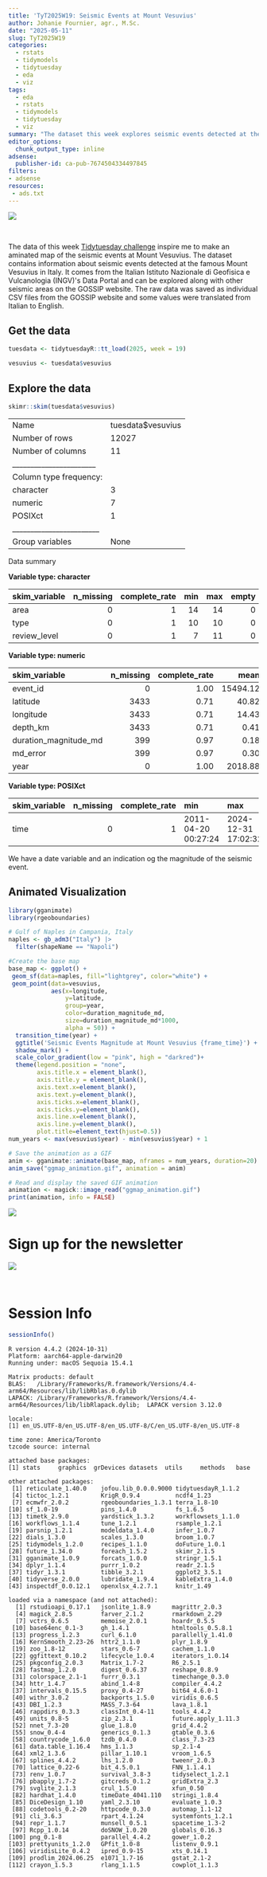 ```yaml
---
title: 'TyT2025W19: Seismic Events at Mount Vesuvius'
author: Johanie Fournier, agr., M.Sc.
date: "2025-05-11"
slug: TyT2025W19
categories:
  - rstats
  - tidymodels
  - tidytuesday
  - eda
  - viz
tags:
  - eda
  - rstats
  - tidymodels
  - tidytuesday
  - viz
summary: "The dataset this week explores seismic events detected at the famous Mount Vesuvius in Italy. It comes from the Italian Istituto Nazionale di Geofisica e Vulcanologia (INGV)'s Data Portal and can be explored along with other seismic areas on the GOSSIP website. The raw data was saved as individual CSV files from the GOSSIP website and some values were translated from Italian to English."
editor_options: 
  chunk_output_type: inline
adsense:
  publisher-id: ca-pub-7674504334497845
filters:
- adsense
resources:
 - ads.txt 
---
```


<script async src="https://pagead2.googlesyndication.com/pagead/js/adsbygoogle.js?client=ca-pub-7674504334497845" crossorigin="anonymous"></script>

<a href = "https://subscribepage.io/E3ia1B"> ![](petit.png)
</a>

<br>

The data of this week [Tidytuesday challenge](https://github.com/rfordatascience/tidytuesday/blob/main/data/2025/2025-05-13/readme.md) inspire me to make an aminated map of the seismic events at Mount Vesuvius. The dataset contains information about seismic events detected at the famous Mount Vesuvius in Italy. It comes from the Italian Istituto Nazionale di Geofisica e Vulcanologia (INGV)'s Data Portal and can be explored along with other seismic areas on the GOSSIP website. The raw data was saved as individual CSV files from the GOSSIP website and some values were translated from Italian to English.

## Get the data

``` r
tuesdata <- tidytuesdayR::tt_load(2025, week = 19)

vesuvius <- tuesdata$vesuvius
```

## Explore the data

``` r
skimr::skim(tuesdata$vesuvius)
```

|                                                  |                    |
|:-------------------------------------------------|:-------------------|
| Name                                             | tuesdata\$vesuvius |
| Number of rows                                   | 12027              |
| Number of columns                                | 11                 |
| \_\_\_\_\_\_\_\_\_\_\_\_\_\_\_\_\_\_\_\_\_\_\_   |                    |
| Column type frequency:                           |                    |
| character                                        | 3                  |
| numeric                                          | 7                  |
| POSIXct                                          | 1                  |
| \_\_\_\_\_\_\_\_\_\_\_\_\_\_\_\_\_\_\_\_\_\_\_\_ |                    |
| Group variables                                  | None               |

Data summary

**Variable type: character**

| skim_variable | n_missing | complete_rate | min | max | empty | n_unique | whitespace |
|:-------------|---------:|-------------:|----:|----:|------:|--------:|----------:|
| area          |         0 |             1 |  14 |  14 |     0 |        1 |          0 |
| type          |         0 |             1 |  10 |  10 |     0 |        1 |          0 |
| review_level  |         0 |             1 |   7 |  11 |     0 |        2 |          0 |

**Variable type: numeric**

| skim_variable         | n_missing | complete_rate |     mean |       sd |      p0 |     p25 |      p50 |      p75 |     p100 | hist  |
|:------------|------:|--------:|-----:|-----:|-----:|-----:|-----:|-----:|-----:|:----|
| event_id              |         0 |          1.00 | 15494.12 | 11014.20 |  102.00 | 5965.50 | 14981.00 | 21387.50 | 40802.00 | ▇▅▇▂▂ |
| latitude              |      3433 |          0.71 |    40.82 |     0.00 |   40.80 |   40.82 |    40.82 |    40.82 |    40.86 | ▁▇▂▁▁ |
| longitude             |      3433 |          0.71 |    14.43 |     0.00 |   14.35 |   14.42 |    14.43 |    14.43 |    14.48 | ▁▁▃▇▁ |
| depth_km              |      3433 |          0.71 |     0.41 |     0.50 |    0.01 |    0.14 |     0.24 |     0.43 |     9.35 | ▇▁▁▁▁ |
| duration_magnitude_md |       399 |          0.97 |     0.18 |     0.56 |   -2.00 |   -0.20 |     0.10 |     0.50 |     3.10 | ▁▇▇▁▁ |
| md_error              |       399 |          0.97 |     0.30 |     0.00 |    0.30 |    0.30 |     0.30 |     0.30 |     0.30 | ▁▁▇▁▁ |
| year                  |         0 |          1.00 |  2018.88 |     3.28 | 2011.00 | 2016.00 |  2019.00 |  2022.00 |  2024.00 | ▂▆▅▇▇ |

**Variable type: POSIXct**

| skim_variable | n_missing | complete_rate | min                 | max                 | median              | n_unique |
|:---------|------:|---------:|:------------|:------------|:------------|------:|
| time          |         0 |             1 | 2011-04-20 00:27:24 | 2024-12-31 17:02:32 | 2019-05-11 22:23:43 |    11953 |

We have a date variable and an indication og the magnitude of the seismic event.

## Animated Visualization

``` r
library(gganimate)
library(rgeoboundaries)

# Gulf of Naples in Campania, Italy
naples <- gb_adm3("Italy") |> 
  filter(shapeName == "Napoli")

#Create the base map
base_map <- ggplot() +
 geom_sf(data=naples, fill="lightgrey", color="white") +
 geom_point(data=vesuvius, 
            aes(x=longitude, 
                y=latitude, 
                group=year, 
                color=duration_magnitude_md,
                size=duration_magnitude_md*1000,
                alpha = 50)) +
  transition_time(year) +
  ggtitle('Seismic Events Magnitude at Mount Vesuvius {frame_time}') +
  shadow_mark() +
  scale_color_gradient(low = "pink", high = "darkred")+
  theme(legend.position = "none", 
        axis.title.x = element_blank(),
        axis.title.y = element_blank(),
        axis.text.x=element_blank(),
        axis.text.y=element_blank(),
        axis.ticks.x=element_blank(),
        axis.ticks.y=element_blank(),
        axis.line.x=element_blank(),
        axis.line.y=element_blank(),
        plot.title=element_text(hjust=0.5))
num_years <- max(vesuvius$year) - min(vesuvius$year) + 1

# Save the animation as a GIF
anim <- gganimate::animate(base_map, nframes = num_years, duration=20)
anim_save("ggmap_animation.gif", animation = anim)
```

``` r
# Read and display the saved GIF animation
animation <- magick::image_read("ggmap_animation.gif")
print(animation, info = FALSE)
```

![](index.markdown_strict_files/figure-markdown_strict/unnamed-chunk-4-1.gif)

# Sign up for the newsletter

<a href = "https://dashboard.mailerlite.com/forms/1478852/152663752035010469/share"> ![](sign_up.png)
</a>

<br>

# Session Info

``` r
sessionInfo()
```

    R version 4.4.2 (2024-10-31)
    Platform: aarch64-apple-darwin20
    Running under: macOS Sequoia 15.4.1

    Matrix products: default
    BLAS:   /Library/Frameworks/R.framework/Versions/4.4-arm64/Resources/lib/libRblas.0.dylib 
    LAPACK: /Library/Frameworks/R.framework/Versions/4.4-arm64/Resources/lib/libRlapack.dylib;  LAPACK version 3.12.0

    locale:
    [1] en_US.UTF-8/en_US.UTF-8/en_US.UTF-8/C/en_US.UTF-8/en_US.UTF-8

    time zone: America/Toronto
    tzcode source: internal

    attached base packages:
    [1] stats     graphics  grDevices datasets  utils     methods   base     

    other attached packages:
     [1] reticulate_1.40.0    jofou.lib_0.0.0.9000 tidytuesdayR_1.1.2  
     [4] tictoc_1.2.1         KrigR_0.9.4          ncdf4_1.23          
     [7] ecmwfr_2.0.2         rgeoboundaries_1.3.1 terra_1.8-10        
    [10] sf_1.0-19            pins_1.4.0           fs_1.6.5            
    [13] timetk_2.9.0         yardstick_1.3.2      workflowsets_1.1.0  
    [16] workflows_1.1.4      tune_1.2.1           rsample_1.2.1       
    [19] parsnip_1.2.1        modeldata_1.4.0      infer_1.0.7         
    [22] dials_1.3.0          scales_1.3.0         broom_1.0.7         
    [25] tidymodels_1.2.0     recipes_1.1.0        doFuture_1.0.1      
    [28] future_1.34.0        foreach_1.5.2        skimr_2.1.5         
    [31] gganimate_1.0.9      forcats_1.0.0        stringr_1.5.1       
    [34] dplyr_1.1.4          purrr_1.0.2          readr_2.1.5         
    [37] tidyr_1.3.1          tibble_3.2.1         ggplot2_3.5.1       
    [40] tidyverse_2.0.0      lubridate_1.9.4      kableExtra_1.4.0    
    [43] inspectdf_0.0.12.1   openxlsx_4.2.7.1     knitr_1.49          

    loaded via a namespace (and not attached):
      [1] rstudioapi_0.17.1   jsonlite_1.8.9      magrittr_2.0.3     
      [4] magick_2.8.5        farver_2.1.2        rmarkdown_2.29     
      [7] vctrs_0.6.5         memoise_2.0.1       hoardr_0.5.5       
     [10] base64enc_0.1-3     gh_1.4.1            htmltools_0.5.8.1  
     [13] progress_1.2.3      curl_6.1.0          parallelly_1.41.0  
     [16] KernSmooth_2.23-26  httr2_1.1.0         plyr_1.8.9         
     [19] zoo_1.8-12          stars_0.6-7         cachem_1.1.0       
     [22] ggfittext_0.10.2    lifecycle_1.0.4     iterators_1.0.14   
     [25] pkgconfig_2.0.3     Matrix_1.7-2        R6_2.5.1           
     [28] fastmap_1.2.0       digest_0.6.37       reshape_0.8.9      
     [31] colorspace_2.1-1    furrr_0.3.1         timechange_0.3.0   
     [34] httr_1.4.7          abind_1.4-8         compiler_4.4.2     
     [37] intervals_0.15.5    proxy_0.4-27        bit64_4.6.0-1      
     [40] withr_3.0.2         backports_1.5.0     viridis_0.6.5      
     [43] DBI_1.2.3           MASS_7.3-64         lava_1.8.1         
     [46] rappdirs_0.3.3      classInt_0.4-11     tools_4.4.2        
     [49] units_0.8-5         zip_2.3.1           future.apply_1.11.3
     [52] nnet_7.3-20         glue_1.8.0          grid_4.4.2         
     [55] snow_0.4-4          generics_0.1.3      gtable_0.3.6       
     [58] countrycode_1.6.0   tzdb_0.4.0          class_7.3-23       
     [61] data.table_1.16.4   hms_1.1.3           sp_2.1-4           
     [64] xml2_1.3.6          pillar_1.10.1       vroom_1.6.5        
     [67] splines_4.4.2       lhs_1.2.0           tweenr_2.0.3       
     [70] lattice_0.22-6      bit_4.5.0.1         FNN_1.1.4.1        
     [73] renv_1.0.7          survival_3.8-3      tidyselect_1.2.1   
     [76] pbapply_1.7-2       gitcreds_0.1.2      gridExtra_2.3      
     [79] svglite_2.1.3       crul_1.5.0          xfun_0.50          
     [82] hardhat_1.4.0       timeDate_4041.110   stringi_1.8.4      
     [85] DiceDesign_1.10     yaml_2.3.10         evaluate_1.0.3     
     [88] codetools_0.2-20    httpcode_0.3.0      automap_1.1-12     
     [91] cli_3.6.3           rpart_4.1.24        systemfonts_1.2.1  
     [94] repr_1.1.7          munsell_0.5.1       spacetime_1.3-2    
     [97] Rcpp_1.0.14         doSNOW_1.0.20       globals_0.16.3     
    [100] png_0.1-8           parallel_4.4.2      gower_1.0.2        
    [103] prettyunits_1.2.0   GPfit_1.0-8         listenv_0.9.1      
    [106] viridisLite_0.4.2   ipred_0.9-15        xts_0.14.1         
    [109] prodlim_2024.06.25  e1071_1.7-16        gstat_2.1-2        
    [112] crayon_1.5.3        rlang_1.1.5         cowplot_1.1.3      
